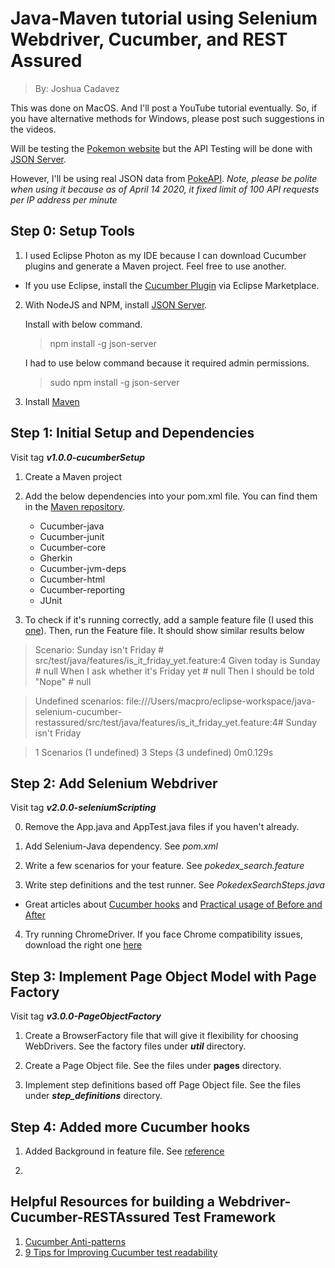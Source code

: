 # Java-Maven tutorial using Selenium Webdriver, Cucumber, and REST Assured
> By: Joshua Cadavez

This was done on MacOS. And I'll post a YouTube tutorial eventually. So, if you have alternative methods for Windows, please post such suggestions in the videos.

Will be testing the [Pokemon website](https://www.pokemon.com/us/) but the API Testing will be done with [JSON Server](https://github.com/typicode/json-server).

However, I'll be using real JSON data from [PokeAPI](https://pokeapi.co/docs/v2.html/#types). *Note, please be polite when using it because as of April 14 2020, it fixed limit of 100 API requests per IP address per minute*

## Step 0: Setup Tools

1. I used Eclipse Photon as my IDE because I can download Cucumber plugins and generate a Maven project. Feel free to use another.

- If you use Eclipse, install the [Cucumber Plugin](http://marketplace.eclipse.org/content/cucumber-eclipse-plugin) via Eclipse Marketplace.

2. With NodeJS and NPM, install [JSON Server](https://github.com/typicode/json-server).

	Install with below command.
	> npm install -g json-server

	I had to use below command because it required admin permissions.
	> sudo npm install -g json-server

3. Install [Maven](https://maven.apache.org/install.html)

## Step 1: Initial Setup and Dependencies

Visit tag ***v1.0.0-cucumberSetup***

1. Create a Maven project

2. Add the below dependencies into your pom.xml file. You can find them in the [Maven repository](https://mvnrepository.com/artifact/io.cucumber).
	- Cucumber-java
	- Cucumber-junit
	- Cucumber-core
	- Gherkin
	- Cucumber-jvm-deps
	- Cucumber-html
	- Cucumber-reporting
	- JUnit

3. To check if it's running correctly, add a sample feature file (I used this [one](https://cucumber.io/docs/guides/10-minute-tutorial/#verify-cucumber-installation)). Then, run the Feature file.
It should show similar results below

> Scenario: Sunday isn't Friday        # src/test/java/features/is_it_friday_yet.feature:4
  Given today is Sunday              # null
  When I ask whether it's Friday yet # null
  Then I should be told "Nope"       # null

> Undefined scenarios:
> file:///Users/macpro/eclipse-workspace/java-selenium-cucumber-restassured/src/test/java/features/is_it_friday_yet.feature:4# Sunday isn't Friday

> 1 Scenarios (1 undefined)
> 3 Steps (3 undefined)
> 0m0.129s

## Step 2: Add Selenium Webdriver

Visit tag ***v2.0.0-seleniumScripting***

0. Remove the App.java and AppTest.java files if you haven't already.

1. Add Selenium-Java dependency. See *pom.xml*

2. Write a few scenarios for your feature. See *pokedex_search.feature* 

3. Write step definitions and the test runner. See *PokedexSearchSteps.java*

- Great articles about [Cucumber hooks](https://zsoltfabok.com/blog/2012/09/cucumber-jvm-hooks/) and [Practical usage of Before and After](http://www.automationtestinghub.com/cucumber-hooks-before-after/)

4. Try running ChromeDriver. If you face Chrome compatibility issues, download the right one [here](https://chromedriver.storage.googleapis.com/index.html)

## Step 3: Implement Page Object Model with Page Factory

Visit tag ***v3.0.0-PageObjectFactory***

1. Create a BrowserFactory file that will give it flexibility for choosing WebDrivers. See the factory files under ***util*** directory.

2. Create a Page Object file. See the files under **pages** directory. 

3. Implement step definitions based off Page Object file. See the files under ***step_definitions*** directory.

## Step 4: Added more Cucumber hooks

1. Added Background in feature file. See [reference](https://www.toolsqa.com/cucumber/background-in-cucumber/)

2. 

## Helpful Resources for building a Webdriver-Cucumber-RESTAssured Test Framework

1. [Cucumber Anti-patterns](http://www.thinkcode.se/blog/2016/06/22/cucumber-antipatterns)
2. [9 Tips for Improving Cucumber test readability](https://www.foreach.be/blog/9-tips-improving-cucumber-test-readability)
